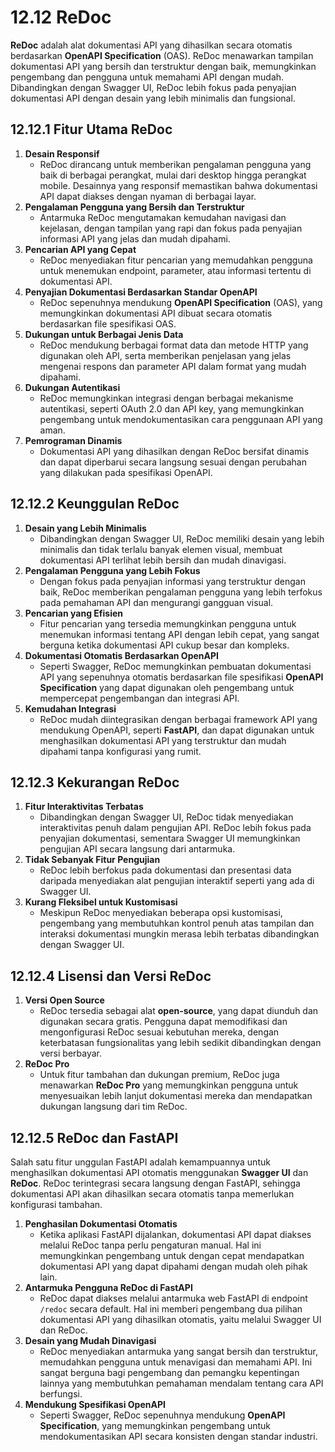 # 12.12 **ReDoc**

**ReDoc** adalah alat dokumentasi API yang dihasilkan secara otomatis berdasarkan **OpenAPI Specification** (OAS). ReDoc menawarkan tampilan dokumentasi API yang bersih dan terstruktur dengan baik, memungkinkan pengembang dan pengguna untuk memahami API dengan mudah. Dibandingkan dengan Swagger UI, ReDoc lebih fokus pada penyajian dokumentasi API dengan desain yang lebih minimalis dan fungsional.

## **12.12.1 Fitur Utama ReDoc**

1. **Desain Responsif**
    - ReDoc dirancang untuk memberikan pengalaman pengguna yang baik di berbagai perangkat, mulai dari desktop hingga perangkat mobile. Desainnya yang responsif memastikan bahwa dokumentasi API dapat diakses dengan nyaman di berbagai layar.
2. **Pengalaman Pengguna yang Bersih dan Terstruktur**
    - Antarmuka ReDoc mengutamakan kemudahan navigasi dan kejelasan, dengan tampilan yang rapi dan fokus pada penyajian informasi API yang jelas dan mudah dipahami.
3. **Pencarian API yang Cepat**
    - ReDoc menyediakan fitur pencarian yang memudahkan pengguna untuk menemukan endpoint, parameter, atau informasi tertentu di dokumentasi API.
4. **Penyajian Dokumentasi Berdasarkan Standar OpenAPI**
    - ReDoc sepenuhnya mendukung **OpenAPI Specification** (OAS), yang memungkinkan dokumentasi API dibuat secara otomatis berdasarkan file spesifikasi OAS.
5. **Dukungan untuk Berbagai Jenis Data**
    - ReDoc mendukung berbagai format data dan metode HTTP yang digunakan oleh API, serta memberikan penjelasan yang jelas mengenai respons dan parameter API dalam format yang mudah dipahami.
6. **Dukungan Autentikasi**
    - ReDoc memungkinkan integrasi dengan berbagai mekanisme autentikasi, seperti OAuth 2.0 dan API key, yang memungkinkan pengembang untuk mendokumentasikan cara penggunaan API yang aman.
7. **Pemrograman Dinamis**
    - Dokumentasi API yang dihasilkan dengan ReDoc bersifat dinamis dan dapat diperbarui secara langsung sesuai dengan perubahan yang dilakukan pada spesifikasi OpenAPI.

## **12.12.2 Keunggulan ReDoc**

1. **Desain yang Lebih Minimalis**
    - Dibandingkan dengan Swagger UI, ReDoc memiliki desain yang lebih minimalis dan tidak terlalu banyak elemen visual, membuat dokumentasi API terlihat lebih bersih dan mudah dinavigasi.
2. **Pengalaman Pengguna yang Lebih Fokus**
    - Dengan fokus pada penyajian informasi yang terstruktur dengan baik, ReDoc memberikan pengalaman pengguna yang lebih terfokus pada pemahaman API dan mengurangi gangguan visual.
3. **Pencarian yang Efisien**
    - Fitur pencarian yang tersedia memungkinkan pengguna untuk menemukan informasi tentang API dengan lebih cepat, yang sangat berguna ketika dokumentasi API cukup besar dan kompleks.
4. **Dokumentasi Otomatis Berdasarkan OpenAPI**
    - Seperti Swagger, ReDoc memungkinkan pembuatan dokumentasi API yang sepenuhnya otomatis berdasarkan file spesifikasi **OpenAPI Specification** yang dapat digunakan oleh pengembang untuk mempercepat pengembangan dan integrasi API.
5. **Kemudahan Integrasi**
    - ReDoc mudah diintegrasikan dengan berbagai framework API yang mendukung OpenAPI, seperti **FastAPI**, dan dapat digunakan untuk menghasilkan dokumentasi API yang terstruktur dan mudah dipahami tanpa konfigurasi yang rumit.

## **12.12.3 Kekurangan ReDoc**

1. **Fitur Interaktivitas Terbatas**
    - Dibandingkan dengan Swagger UI, ReDoc tidak menyediakan interaktivitas penuh dalam pengujian API. ReDoc lebih fokus pada penyajian dokumentasi, sementara Swagger UI memungkinkan pengujian API secara langsung dari antarmuka.
2. **Tidak Sebanyak Fitur Pengujian**
    - ReDoc lebih berfokus pada dokumentasi dan presentasi data daripada menyediakan alat pengujian interaktif seperti yang ada di Swagger UI.
3. **Kurang Fleksibel untuk Kustomisasi**
    - Meskipun ReDoc menyediakan beberapa opsi kustomisasi, pengembang yang membutuhkan kontrol penuh atas tampilan dan interaksi dokumentasi mungkin merasa lebih terbatas dibandingkan dengan Swagger UI.

## **12.12.4 Lisensi dan Versi ReDoc**

1. **Versi Open Source**
    - ReDoc tersedia sebagai alat **open-source**, yang dapat diunduh dan digunakan secara gratis. Pengguna dapat memodifikasi dan mengonfigurasi ReDoc sesuai kebutuhan mereka, dengan keterbatasan fungsionalitas yang lebih sedikit dibandingkan dengan versi berbayar.
2. **ReDoc Pro**
    - Untuk fitur tambahan dan dukungan premium, ReDoc juga menawarkan **ReDoc Pro** yang memungkinkan pengguna untuk menyesuaikan lebih lanjut dokumentasi mereka dan mendapatkan dukungan langsung dari tim ReDoc.

## **12.12.5 ReDoc dan FastAPI**

Salah satu fitur unggulan FastAPI adalah kemampuannya untuk menghasilkan dokumentasi API otomatis menggunakan **Swagger UI** dan **ReDoc**. ReDoc terintegrasi secara langsung dengan FastAPI, sehingga dokumentasi API akan dihasilkan secara otomatis tanpa memerlukan konfigurasi tambahan.

1. **Penghasilan Dokumentasi Otomatis**
    - Ketika aplikasi FastAPI dijalankan, dokumentasi API dapat diakses melalui ReDoc tanpa perlu pengaturan manual. Hal ini memungkinkan pengembang untuk dengan cepat mendapatkan dokumentasi API yang dapat dipahami dengan mudah oleh pihak lain.
2. **Antarmuka Pengguna ReDoc di FastAPI**
    - ReDoc dapat diakses melalui antarmuka web FastAPI di endpoint `/redoc` secara default. Hal ini memberi pengembang dua pilihan dokumentasi API yang dihasilkan otomatis, yaitu melalui Swagger UI dan ReDoc.
3. **Desain yang Mudah Dinavigasi**
    - ReDoc menyediakan antarmuka yang sangat bersih dan terstruktur, memudahkan pengguna untuk menavigasi dan memahami API. Ini sangat berguna bagi pengembang dan pemangku kepentingan lainnya yang membutuhkan pemahaman mendalam tentang cara API berfungsi.
4. **Mendukung Spesifikasi OpenAPI**
    - Seperti Swagger, ReDoc sepenuhnya mendukung **OpenAPI Specification**, yang memungkinkan pengembang untuk mendokumentasikan API secara konsisten dengan standar industri.